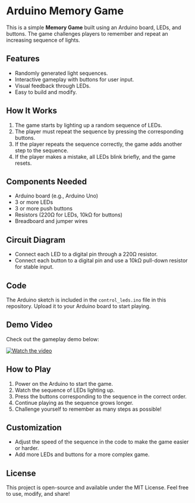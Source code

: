 # Arduino Memory Game

This is a simple **Memory Game** built using an Arduino board, LEDs, and buttons. The game challenges players to remember and repeat an increasing sequence of lights.

## Features

- Randomly generated light sequences.
- Interactive gameplay with buttons for user input.
- Visual feedback through LEDs.
- Easy to build and modify.

## How It Works

1. The game starts by lighting up a random sequence of LEDs.
2. The player must repeat the sequence by pressing the corresponding buttons.
3. If the player repeats the sequence correctly, the game adds another step to the sequence.
4. If the player makes a mistake, all LEDs blink briefly, and the game resets.

## Components Needed

- Arduino board (e.g., Arduino Uno)
- 3 or more LEDs
- 3 or more push buttons
- Resistors (220Ω for LEDs, 10kΩ for buttons)
- Breadboard and jumper wires

## Circuit Diagram

- Connect each LED to a digital pin through a 220Ω resistor.
- Connect each button to a digital pin and use a 10kΩ pull-down resistor for stable input.

## Code

The Arduino sketch is included in the `control_leds.ino` file in this repository. Upload it to your Arduino board to start playing.

## Demo Video
Check out the gameplay demo below:

[![Watch the video](https://img.youtube.com/vi/_aMglHOKeqo/0.jpg)](https://www.youtube.com/shorts/_aMglHOKeqo)

## How to Play

1. Power on the Arduino to start the game.
2. Watch the sequence of LEDs lighting up.
3. Press the buttons corresponding to the sequence in the correct order.
4. Continue playing as the sequence grows longer.
5. Challenge yourself to remember as many steps as possible!

## Customization

- Adjust the speed of the sequence in the code to make the game easier or harder.
- Add more LEDs and buttons for a more complex game.

## License

This project is open-source and available under the MIT License. Feel free to use, modify, and share!
